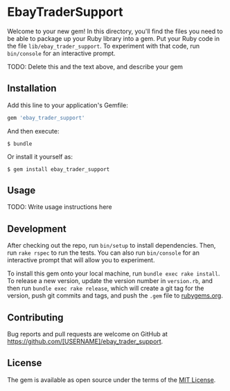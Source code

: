 # EbayTraderSupport

Welcome to your new gem! In this directory, you'll find the files you need to be able to package up your Ruby library into a gem. Put your Ruby code in the file `lib/ebay_trader_support`. To experiment with that code, run `bin/console` for an interactive prompt.

TODO: Delete this and the text above, and describe your gem

## Installation

Add this line to your application's Gemfile:

```ruby
gem 'ebay_trader_support'
```

And then execute:

    $ bundle

Or install it yourself as:

    $ gem install ebay_trader_support

## Usage

TODO: Write usage instructions here

## Development

After checking out the repo, run `bin/setup` to install dependencies. Then, run `rake rspec` to run the tests. You can also run `bin/console` for an interactive prompt that will allow you to experiment.

To install this gem onto your local machine, run `bundle exec rake install`. To release a new version, update the version number in `version.rb`, and then run `bundle exec rake release`, which will create a git tag for the version, push git commits and tags, and push the `.gem` file to [rubygems.org](https://rubygems.org).

## Contributing

Bug reports and pull requests are welcome on GitHub at https://github.com/[USERNAME]/ebay_trader_support.


## License

The gem is available as open source under the terms of the [MIT License](http://opensource.org/licenses/MIT).

